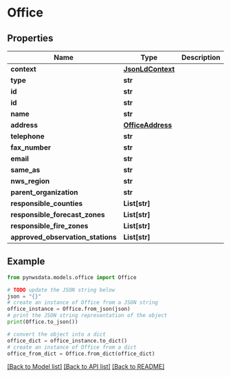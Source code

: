 # Office


## Properties

Name | Type | Description | Notes
------------ | ------------- | ------------- | -------------
**context** | [**JsonLdContext**](JsonLdContext.md) |  | [optional] 
**type** | **str** |  | [optional] 
**id** | **str** |  | [optional] 
**id** | **str** |  | [optional] 
**name** | **str** |  | [optional] 
**address** | [**OfficeAddress**](OfficeAddress.md) |  | [optional] 
**telephone** | **str** |  | [optional] 
**fax_number** | **str** |  | [optional] 
**email** | **str** |  | [optional] 
**same_as** | **str** |  | [optional] 
**nws_region** | **str** |  | [optional] 
**parent_organization** | **str** |  | [optional] 
**responsible_counties** | **List[str]** |  | [optional] 
**responsible_forecast_zones** | **List[str]** |  | [optional] 
**responsible_fire_zones** | **List[str]** |  | [optional] 
**approved_observation_stations** | **List[str]** |  | [optional] 

## Example

```python
from pynwsdata.models.office import Office

# TODO update the JSON string below
json = "{}"
# create an instance of Office from a JSON string
office_instance = Office.from_json(json)
# print the JSON string representation of the object
print(Office.to_json())

# convert the object into a dict
office_dict = office_instance.to_dict()
# create an instance of Office from a dict
office_from_dict = Office.from_dict(office_dict)
```
[[Back to Model list]](../README.md#documentation-for-models) [[Back to API list]](../README.md#documentation-for-api-endpoints) [[Back to README]](../README.md)


